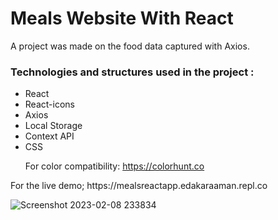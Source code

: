 <h1> Meals Website With React </h1>
<p> A project was made on the food data captured with Axios. </p>
<h3> Technologies and structures used in the project :</h3>
<ul>
<li>React </li>
<li>React-icons </li>
<li>Axios </li>
<li> Local Storage</li>
<li> Context API </ li>
<li> CSS </li>

For color compatibility: https://colorhunt.co
</ul>


<p> For the live demo; https://mealsreactapp.edakaraaman.repl.co </p>


![Screenshot 2023-02-08 233834](https://user-images.githubusercontent.com/95571155/217647365-3005c3d5-c07b-4f16-81b6-f1c575b655bb.png)
